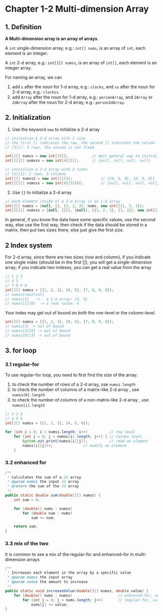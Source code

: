 # Chapter 1-2 Multi-dimension Array

## 1. Definition

**A Multi-dimension array is an array of arrays**.

A `int` single-dimension array, e.g.: `int[] nums`, is an array of `int`, each element is an integer. 

A `int` 2-d array, e.g.: `int[][] numss`, is an array of `int[]`, each element is an integer array. 

For naming an array, we can 

1. add `s` after the noun for 1-d array, e.g.: `clocks`, and `ss` after the noun for 2-d array, e.g.: `clockss`. 
2. add `Array` after the noun for 1-d array, e.g.: `personArray`, and `2Array` or `2dArray` after the noun for 2-d array, e.g.: `person2dArray`.

## 2. Initialization

1. Use the keyword `new` to initialize a 2-d array

```java
// initialize a 2-d array with 1 size
// the first [] indicates the row, the second [] indicates the column
// [3][]: 3 rows, the column is not fixed

int[][] numss = new int[3][];			// most general way to initialize a 2-d array {null, null, null}
int[][][] numsss = new int[4][][];		// {null, null, null, null}

// initialize a 2-d array with 2 sizes
// [2][3]: 2 rows, 3 columns
int[][] numss2 = new int[2][3];				// {{0, 0, 0}, {0, 0, 0}}
int[][][] numsss = new int[4][5][6];		// {null, null, null, null}

```

2. Use `{}` to initialize a 2-d array

```java
// each element inside of a 2-d array is an 1-d array
int[][] numss = {null, {}, {1, 2, 3}, nums, new int[]{1, 2, 3}};
int[][][] numsss = {null, {{}}, {null}, {{1, 2, 3}, {1, 2}}, new int[1][2]};
```

In general, if you know the data have some specific values, use the second way, else use the first way, then check if the data should be stored in a matrix, then put two sizes there, else just give the first size. 



## 2 Index system

For 2-d array, since there are two sizes (row and column), if you indicate one single index (should be in the first []), you will get a single-dimension array; if you indicate two indexes, you can get a real value from the array

```java
// 1 2 3
// 4 5 
// 7 8 9 0
int[][] numss = {{1, 2, 3}, {4, 5}, {7, 8, 9, 0}};
// numss[row][col]
// numss[1]   ->   a 1-d array: {4, 5}
// numss[1][0]  -> a real value: 4   
```

Your index may get out of bound on both the row-level or the column-level.

```java
int[][] numss = {{1, 2, 3}, {4, 5}, {7, 8, 9, 0}};
// numss[3] -> out of bound
// numss[3][0] -> out of bound
// numss[0][3] -> out of bound
```

   

## 3. for loop

### 3.1 regular-for

To use regular-for loop, you need to first find the size of the array:

1. to check the number of rows of a 2-d array, use `numss.length`
2. to check the number of columns of a matrix-like 2-d array , use `numss[0].length`
3. to check the number of columns of a non-matrix-like 2-d array , use `numss[i].length`

```java
// 1 2 3
// 4 5 6
int[][] numss = {{1, 2, 3}, {4, 5, 6}};

for (int i = 0; i < numss.length; i++)			// row level
    for (int j = 0; j < numss[i].length; j++) {	// column level
        System.out.print(numss[i][j]);			// read an element
        numss[i][j]++;				// modify an element
    }

```



### 3.2 enhanced for

```java
/**
 * Calculates the sum of a 2d array
 * @param numss the input 2d array
 * @return the sum of the 2d array
 */
public static double sum(double[][] numss) {
    int sum = 0;

    for (double[] nums : numss)
        for (double num : nums)
            sum += num;

    return sum;
}

```



### 3.3 mix of the two

It is common to see a mix of the regular-for and enhanced-for in multi-dimension arrays

```java
/**
 * Increases each element in the array by a specific value
 * @param numss the input array
 * @param value the amount to increase
 */
public static void increaseValue(double[][] numss, double value) {
    for (double[] nums : numss)						// enhanced-for, nothing to change on 2d-array-level
        for (int j = 0; j < nums.length; j++)		// regular-for, value changes on 1d-array-level
            nums[j] += value;
}
```











